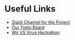 # Useful Links

- [Slack Channel for the Project](https://app.slack.com/client/T0104UWB020/C010JD4A346)
- [Our Trello Board](https://trello.com/b/EjpptW0V/0583-beschreibung-app-zur-registrierung-infizierter) 
- [Wir VS Virus Hackathon](https://wirvsvirushackathon.org/)
